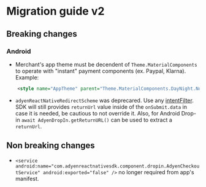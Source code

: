 # Migration guide v2

## Breaking changes

### Android

* Merchant's app theme must be decendent of `Theme.MaterialComponents` to operate with "instant" payment components (ex. Paypal, Klarna). Example:
```xml
    <style name="AppTheme" parent="Theme.MaterialComponents.DayNight.NoActionBar"> 
```
* `adyenReactNativeRedirectScheme` was deprecared. Use any [intentFilter](https://developer.android.com/guide/components/intents-filters). SDK will still provides `returnUrl` value inside of the `onSubmit.data` in case it is needed, be cautious to not override it. Also, for Android Drop-in `await AdyenDropIn.getReturnURL()` can be used to extract a `returnUrl`.

## Non breaking changes

* `<service android:name="com.adyenreactnativesdk.component.dropin.AdyenCheckoutService" android:exported="false" />` no longer required from app's manifest.
